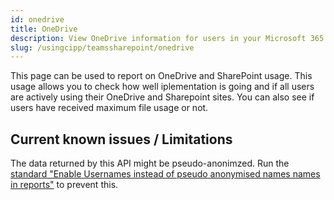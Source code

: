 ```yaml
---
id: onedrive
title: OneDrive
description: View OneDrive information for users in your Microsoft 365 tenants.
slug: /usingcipp/teamssharepoint/onedrive
---
```


This page can be used to report on OneDrive and SharePoint usage. This usage allows you to check how well iplementation is going and if all users are actively using their OneDrive and Sharepoint sites. You can also see if users have received maximum file usage or not.

## Current known issues / Limitations

The data returned by this API might be pseudo-anonimzed. Run the [standard "Enable Usernames instead of pseudo anonymised names names in reports"](/tenantadministration/standards/) to prevent this.
